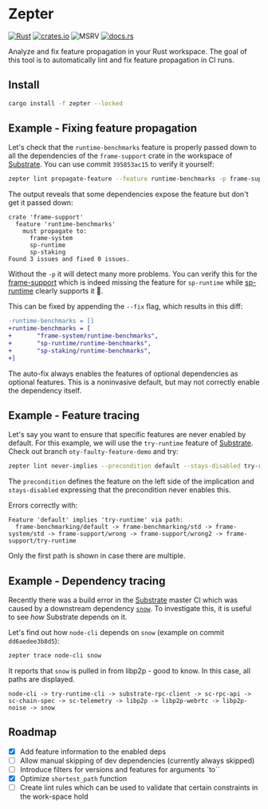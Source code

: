 # Zepter

[![Rust](https://github.com/ggwpez/zepter/actions/workflows/rust.yml/badge.svg)](https://github.com/ggwpez/zepter/actions/workflows/rust.yml)
[![crates.io](https://img.shields.io/crates/v/zepter.svg)](https://crates.io/crates/zepter)
![MSRV](https://img.shields.io/badge/MSRV-1.65-informational)
[![docs.rs](https://img.shields.io/docsrs/zepter)](https://docs.rs/zepter/latest/zepter)

Analyze and fix feature propagation in your Rust workspace. The goal of this tool is to automatically lint and fix feature propagation in CI runs.

## Install

```bash
cargo install -f zepter --locked
```

## Example - Fixing feature propagation

Let's check that the `runtime-benchmarks` feature is properly passed down to all the dependencies of the `frame-support` crate in the workspace of [Substrate]. You can use commit `395853ac15` to verify it yourself:  

```bash
zepter lint propagate-feature --feature runtime-benchmarks -p frame-support --workspace
```

The output reveals that some dependencies expose the feature but don't get it passed down:  

```pre
crate 'frame-support'
  feature 'runtime-benchmarks'
    must propagate to:
      frame-system
      sp-runtime
      sp-staking
Found 3 issues and fixed 0 issues.
```

Without the `-p` it will detect many more problems. You can verify this for the [frame-support](https://github.com/paritytech/substrate/blob/ce2cee35f8f0fc5968ea6ffaffa6660dcd008804/frame/support/Cargo.toml#L71) which is indeed missing the feature for `sp-runtime` while [sp-runtime](https://github.com/paritytech/substrate/blob/0b6aec52a90870c999856cd37f7d04789cdd8dfc/primitives/runtime/Cargo.toml#L43) clearly supports it 🤔.

This can be fixed by appending the `--fix` flag, which results in this diff:

```patch
-runtime-benchmarks = []
+runtime-benchmarks = [
+       "frame-system/runtime-benchmarks",
+       "sp-runtime/runtime-benchmarks",
+       "sp-staking/runtime-benchmarks",
+]
```

The auto-fix always enables the features of optional dependencies as optional features. This is a noninvasive default, but may not correctly enable the dependency itself.

## Example - Feature tracing

Let's say you want to ensure that specific features are never enabled by default. For this example, we will use the `try-runtime` feature of [Substrate]. Check out branch `oty-faulty-feature-demo` and try:

```bash
zepter lint never-implies --precondition default --stays-disabled try-runtime --offline --workspace
```

The `precondition` defines the feature on the left side of the implication and `stays-disabled` expressing that the precondition never enables this.

Errors correctly with:
```pre
Feature 'default' implies 'try-runtime' via path:
  frame-benchmarking/default -> frame-benchmarking/std -> frame-system/std -> frame-support/wrong -> frame-support/wrong2 -> frame-support/try-runtime
```

Only the first path is shown in case there are multiple.

## Example - Dependency tracing

Recently there was a build error in the [Substrate](https://github.com/paritytech/substrate) master CI which was caused by a downstream dependency [`snow`](https://github.com/mcginty/snow/issues/146). To investigate this, it is useful to see *how* Substrate depends on it.  

Let's find out how `node-cli` depends on `snow` (example on commit `dd6aedee3b8d5`):

```bash
zepter trace node-cli snow
```

It reports that `snow` is pulled in from libp2p - good to know. In this case, all paths are displayed.

```pre
node-cli -> try-runtime-cli -> substrate-rpc-client -> sc-rpc-api -> sc-chain-spec -> sc-telemetry -> libp2p -> libp2p-webrtc -> libp2p-noise -> snow
```

## Roadmap

- [x] Add feature information to the enabled deps
- [ ] Allow manual skipping of dev dependencies (currently always skipped)
- [ ] Introduce filters for versions and features for arguments `to``
- [x] Optimize `shortest_path` function
- [ ] Create lint rules which can be used to validate that certain constraints in the work-space hold

<!-- LINKS -->
[Cumulus]: https://github.com/paritytech/cumulus
[Substrate]: https://github.com/paritytech/substrate
